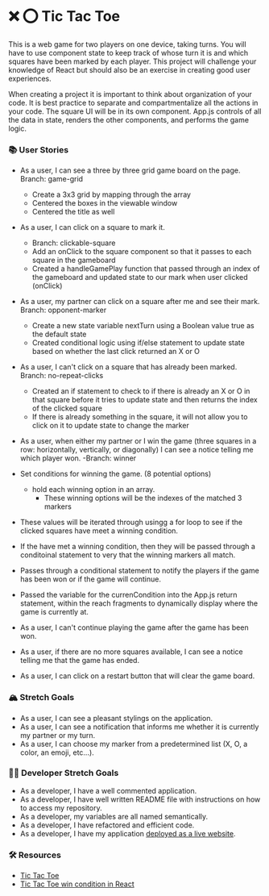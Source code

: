 # ❌ ⭕️ Tic Tac Toe

This is a web game for two players on one device, taking turns. You will have to use component state to keep track of whose turn it is and which squares have been marked by each player. This project will challenge your knowledge of React but should also be an exercise in creating good user experiences.

When creating a project it is important to think about organization of your code. It is best practice to separate and compartmentalize all the actions in your code. The square UI will be in its own component. App.js controls of all the data in state, renders the other components, and performs the game logic.

### 📚 User Stories

- As a user, I can see a three by three grid game board on the page.
    Branch: game-grid
    - Create a 3x3 grid by mapping through the array
    - Centered the boxes in the viewable window 
    - Centered the title as well


- As a user, I can click on a square to mark it.
    - Branch: clickable-square
    - Add an onClick to the square component so that it passes to each square in the gameboard
    - Created a handleGamePlay function that passed through an index of the gameboard and updated state to our mark when user clicked (onClick)



- As a user, my partner can click on a square after me and see their mark.
    Branch: opponent-marker
    - Create a new state variable nextTurn using a Boolean value true as the default state
    - Created conditional logic using if/else statement to update state based on whether the last click returned an X or O
    


- As a user, I can't click on a square that has already been marked.
    Branch: no-repeat-clicks
    - Created an if statement to check to if there is already an X or O in that square before it tries to update state and then returns the index of the clicked square
    - If there is already something in the square, it will not allow you to click on it to update state to change the marker


- As a user, when either my partner or I win the game (three squares in a row: horizontally, vertically, or diagonally) I can see a notice telling me which player won.
-Branch: winner
- Set conditions for winning the game. (8 potential options) 
  - hold each winning option in an array. 
    - These winning options will be the indexes of the matched 3 markers
- These values will be iterated through usingg a for loop to see if the clicked squares have meet a winning condition.
- If the have met a winning condition, then they will be passed through a conditoinal statement to very that the winning markers all match.
- Passes through a conditional statement to notify the players if the game has been won or if the game will continue.
- Passed the variable for the currenCondition into the App.js return statement, within the reach fragments to dynamically display where the game is currently at. 

- As a user, I can't continue playing the game after the game has been won.
- As a user, if there are no more squares available, I can see a notice telling me that the game has ended.
- As a user, I can click on a restart button that will clear the game board.

### 🏔 Stretch Goals

- As a user, I can see a pleasant stylings on the application.
- As a user, I can see a notification that informs me whether it is currently my partner or my turn.
- As a user, I can choose my marker from a predetermined list (X, O, a color, an emoji, etc...).

### 👩‍💻 Developer Stretch Goals

- As a developer, I have a well commented application.
- As a developer, I have well written README file with instructions on how to access my repository.
- As a developer, my variables are all named semantically.
- As a developer, I have refactored and efficient code.
- As a developer, I have my application [deployed as a live website](https://render.com/docs/deploy-create-react-app).

### 🛠 Resources

- [Tic Tac Toe](https://en.wikipedia.org/wiki/Tic-tac-toe)
- [Tic Tac Toe win condition in React](https://forum.freecodecamp.org/t/need-help-understanding-react-tic-tac-toe-winner-function/137840)

